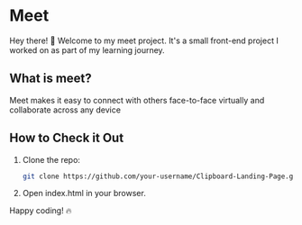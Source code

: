# Meet

Hey there! 👋 Welcome to my meet project. It's a small front-end project I worked on as part of my learning journey.

## What is meet?

Meet makes it easy to connect with others face-to-face virtually and collaborate across any device

## How to Check it Out

1. Clone the repo:

   ```bash
   git clone https://github.com/your-username/Clipboard-Landing-Page.git

2. Open index.html in your browser.

Happy coding! 🔥
   